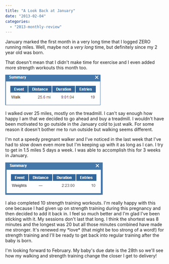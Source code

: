 ```yaml
---
title: "A Look Back at January"
date: "2013-02-04"
categories: 
  - "2013-monthly-review"
---
```


January marked the first month in a very long time that I logged ZERO running miles. Well, maybe not a _very long_ time, but definitely since my 2 year old was born.   
  
That doesn't mean that I didn't make time for exercise and I even added more strength workouts this month too.  
  
  

[![](images/Jan13Walk.PNG)](http://4.bp.blogspot.com/-1B8PcIK11Ns/UQwQjkYWAVI/AAAAAAAACK4/OrTTj-CMvLE/s1600/Jan13Walk.PNG)

  
I walked over 25 miles, mostly on the treadmill. I can't say enough how happy I am that we decided to go ahead and buy a treadmill. I wouldn't have been motivated to go outside in the January cold to just walk. For some reason it doesn't bother me to run outside but walking seems different.  
  
I'm not a speedy pregnant walker and I've noticed in the last week that I've had to slow down even more but I'm keeping up with it as long as I can. I try to get in 1.5 miles 5 days a week. I was able to accomplish this for 3 weeks in January.   
  
  

[![](images/Jan13Weights.PNG)](http://4.bp.blogspot.com/-XqttiL5y1Ow/UQwQlHRLdjI/AAAAAAAACLA/1jYnw5C9xGo/s1600/Jan13Weights.PNG)

  
I also completed 10 strength training workouts. I'm really happy with this one because I had given up on strength training during this pregnancy and then decided to add it back in. I feel so much better and I'm glad I've been sticking with it. My sessions don't last that long. I think the shortest was 8 minutes and the longest was 20 but all those minutes combined have made me stronger. It's renewed my \*love\* (that might be too strong of a word!) for strength training and I'll be ready to get back into regular training after the baby is born.  
  
I'm looking forward to February. My baby's due date is the 28th so we'll see how my walking and strength training change the closer I get to delivery!
